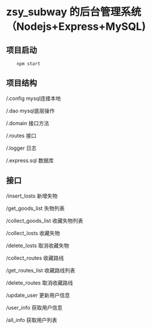 # zsy_subway 的后台管理系统（Nodejs+Express+MySQL)

## 项目启动

```
    npm start

```

## 项目结构

/.config mysql连接本地

/.dao mysql底层操作

/.domain 接口方法

/.routes 接口

/.logger 日志

/.express.sql 数据库

## 接口

/insert_losts 新增失物

/get_goods_list 失物列表

/collect_goods_list 收藏失物列表

/collect_losts 收藏失物

/delete_losts 取消收藏失物

/collect_routes 收藏路线

/get_routes_list 收藏路线列表

/delete_routes 取消收藏路线

/update_user 更新用户信息

/user_info 获取用户信息

/all_info 获取用户列表